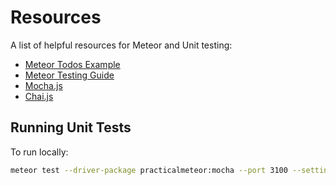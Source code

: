 # Resources
A list of helpful resources for Meteor and Unit testing:
 - [Meteor Todos Example](https://github.com/meteor/todos)
 - [Meteor Testing Guide](https://guide.meteor.com/testing.html)
 - [Mocha.js](https://mochajs.org)
 - [Chai.js](http://chaijs.com)
 
 ## Running Unit Tests
To run locally:
```bash
meteor test --driver-package practicalmeteor:mocha --port 3100 --settings=settings.json
```
